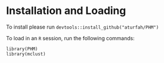 # Installation and Loading

To install please run `devtools::install_github("aturfah/PHM")`

To load in an `R` session, run the following commands:
```
library(PHM)
library(mclust)
```